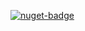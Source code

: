 [![nuget-badge](https://img.shields.io/badge/nuget-active-blue.svg)](https://www.nuget.org/packages/NequeoHttp)
